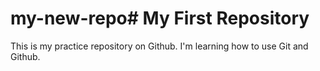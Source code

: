 # my-new-repo# My First Repository
This is my practice repository on Github. I'm learning how to use Git and Github.